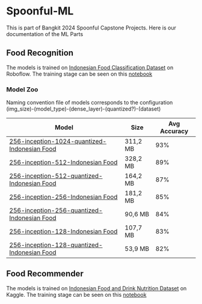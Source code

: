 # Spoonful-ML

This is part of Bangkit 2024 Spoonful Capstone Projects. Here is our documentation of the ML Parts 

## Food Recognition
The models is trained on [Indonesian Food Classification Dataset](https://universe.roboflow.com/bangkit/indonesian-food-pedsx) on Roboflow. The training stage can be seen on this [notebook](https://colab.research.google.com/drive/17vwft3NtaE2tfWTiHliZxBnqm7EDBV-R#scrollTo=v7jcy5ixYJeI) 

### Model Zoo 
Naming convention file of models corresponds to the configuration (img_size)-(model_type)-(dense_layer)-(quantized?)-(dataset)
<center>
  
|  Model  |  Size  | Avg Accuracy|
|  ---------- | ------- | ---------- |
|  [256-inception-1024-quantized-Indonesian Food](https://drive.google.com/file/d/1vj7jtxbpfVNUfzXL_7e4i20bGsG2g-A_/view?usp=sharing) | 311,2 MB | 93% |
|  [256-inception-512-Indonesian Food](https://drive.google.com/file/d/1YAioZqoeAE92L5ZuahOkAuMzw-uiIdVh/view?usp=sharing) | 328,2 MB  | 89% |
|  [256-inception-512-quantized-Indonesian Food](https://drive.google.com/file/d/1LeSouGbk_Cbl07Gf3LpB9vIyIr-dwr-s/view?usp=sharing) | 164,2 MB  | 87% |
|  [256-inception-256-Indonesian Food](https://drive.google.com/file/d/1Qak8FBCTj1i5U_qv1D_Ke2Y7jCaWT4D4/view?usp=sharing) | 181,2 MB | 85% |
|  [256-inception-256-quantized-Indonesian Food](https://drive.google.com/file/d/17N9xh3ZqF2ZvXomIDVWf-dV4IK1eXrRD/view?usp=sharing) | 90,6 MB | 84% |
|  [256-inception-128-Indonesian Food](https://drive.google.com/file/d/1GYLBPtUmgNb7Ws4HgJIF2gS8Y9x28Xa5/view?usp=sharing) | 107,7 MB | 83% |
|  [256-inception-128-quantized-Indonesian Food](https://drive.google.com/file/d/1gvdpVJE2tTVUsrESSIhTN7ln0J00Xm7F/view?usp=sharing) | 53,9 MB | 82% |

</center>

## Food Recommender
The models is trained on [Indonesian Food and Drink Nutrition Dataset](https://www.kaggle.com/datasets/anasfikrihanif/indonesian-food-and-drink-nutrition-dataset) on Kaggle. The training stage can be seen on this [notebook](https://colab.research.google.com/drive/1PNFcuP_6eNZCoIU2s4ZEzqBfs1wv77t-?usp=sharing#scrollTo=PE3KU_CDbs96) 

